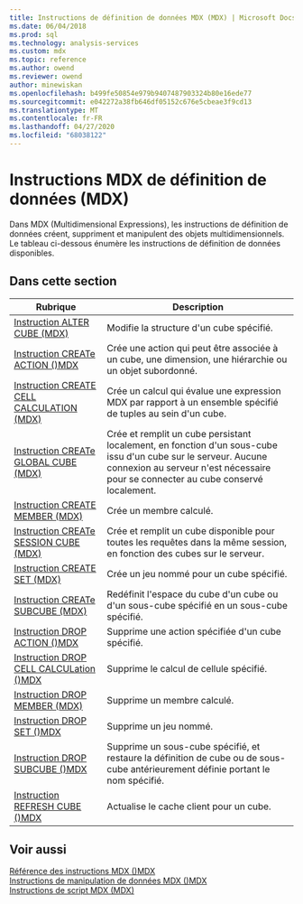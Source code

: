 ```yaml
---
title: Instructions de définition de données MDX (MDX) | Microsoft Docs
ms.date: 06/04/2018
ms.prod: sql
ms.technology: analysis-services
ms.custom: mdx
ms.topic: reference
ms.author: owend
ms.reviewer: owend
author: minewiskan
ms.openlocfilehash: b499fe50854e979b9407487903324b80e16ede77
ms.sourcegitcommit: e042272a38fb646df05152c676e5cbeae3f9cd13
ms.translationtype: MT
ms.contentlocale: fr-FR
ms.lasthandoff: 04/27/2020
ms.locfileid: "68038122"
---
```

# <a name="mdx-data-definition-statements-mdx"></a>Instructions MDX de définition de données (MDX)


  Dans MDX (Multidimensional Expressions), les instructions de définition de données créent, suppriment et manipulent des objets multidimensionnels. Le tableau ci-dessous énumère les instructions de définition de données disponibles.  
  
## <a name="in-this-section"></a>Dans cette section  
  
|Rubrique|Description|  
|-----------|-----------------|  
|[Instruction ALTER CUBE &#40;MDX&#41;](../mdx/mdx-data-definition-alter-cube.md)|Modifie la structure d'un cube spécifié.|  
|[Instruction CREATe ACTION &#40;&#41;MDX](../mdx/mdx-data-definition-create-action.md)|Crée une action qui peut être associée à un cube, une dimension, une hiérarchie ou un objet subordonné.|  
|[Instruction CREATE CELL CALCULATION &#40;MDX&#41;](../mdx/mdx-data-definition-create-cell-calculation.md)|Crée un calcul qui évalue une expression MDX par rapport à un ensemble spécifié de tuples au sein d'un cube.|  
|[Instruction CREATe GLOBAL CUBE &#40;MDX&#41;](../mdx/mdx-data-definition-create-global-cube.md)|Crée et remplit un cube persistant localement, en fonction d'un sous-cube issu d'un cube sur le serveur. Aucune connexion au serveur n'est nécessaire pour se connecter au cube conservé localement.|  
|[Instruction CREATE MEMBER &#40;MDX&#41;](../mdx/mdx-data-definition-create-member.md)|Crée un membre calculé.|  
|[Instruction CREATe SESSION CUBE &#40;MDX&#41;](../mdx/mdx-data-definition-create-session-cube.md)|Crée et remplit un cube disponible pour toutes les requêtes dans la même session, en fonction des cubes sur le serveur.|  
|[Instruction CREATE SET &#40;MDX&#41;](../mdx/mdx-data-definition-create-set.md)|Crée un jeu nommé pour un cube spécifié.|  
|[Instruction CREATe SUBCUBE &#40;MDX&#41;](../mdx/mdx-data-definition-create-subcube.md)|Redéfinit l'espace du cube d'un cube ou d'un sous-cube spécifié en un sous-cube spécifié.|  
|[Instruction DROP ACTION &#40;&#41;MDX](../mdx/mdx-data-definition-drop-action.md)|Supprime une action spécifiée d'un cube spécifié.|  
|[Instruction DROP CELL CALCULation &#40;&#41;MDX](../mdx/mdx-data-definition-drop-cell-calculation.md)|Supprime le calcul de cellule spécifié.|  
|[Instruction DROP MEMBER &#40;MDX&#41;](../mdx/mdx-data-definition-drop-member.md)|Supprime un membre calculé.|  
|[Instruction DROP SET &#40;&#41;MDX](../mdx/mdx-data-definition-drop-set.md)|Supprime un jeu nommé.|  
|[Instruction DROP SUBCUBE &#40;&#41;MDX](../mdx/mdx-data-definition-drop-subcube.md)|Supprime un sous-cube spécifié, et restaure la définition de cube ou de sous-cube antérieurement définie portant le nom spécifié.|  
|[Instruction REFRESH CUBE &#40;&#41;MDX](../mdx/mdx-data-definition-refresh-cube.md)|Actualise le cache client pour un cube.|  
  
## <a name="see-also"></a>Voir aussi  
 [Référence des instructions MDX &#40;&#41;MDX](../mdx/mdx-statement-reference-mdx.md)   
 [Instructions de manipulation de données MDX &#40;&#41;MDX](../mdx/mdx-data-manipulation-statements-mdx.md)   
 [Instructions de script MDX &#40;MDX&#41;](../mdx/mdx-scripting-statements-mdx.md)  
  
  
